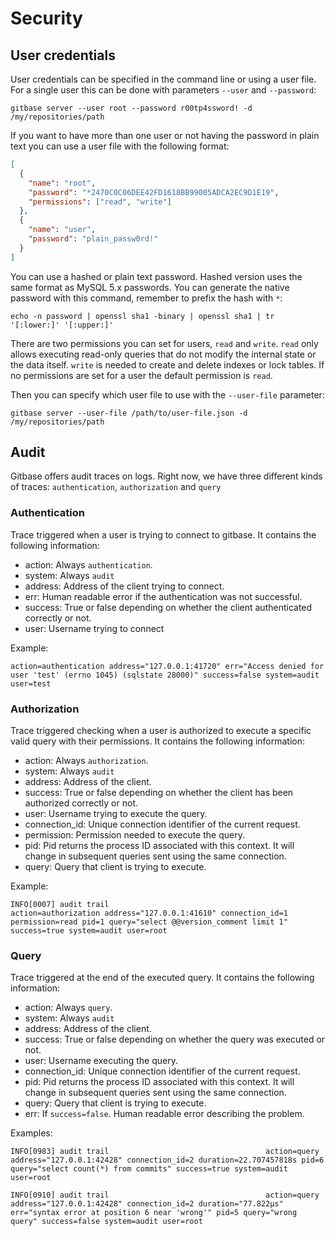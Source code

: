# Security

## User credentials

User credentials can be specified in the command line or using a user file. For a single user this can be done with parameters `--user` and `--password`:

```
gitbase server --user root --password r00tp4ssword! -d /my/repositories/path
```

If you want to have more than one user or not having the password in plain text you can use a user file with the following format:

```json
[
  {
    "name": "root",
    "password": "*2470C0C06DEE42FD1618BB99005ADCA2EC9D1E19",
    "permissions": ["read", "write"]
  },
  {
    "name": "user",
    "password": "plain_passw0rd!"
  }
]
```

You can use a hashed or plain text password. Hashed version uses the same format as MySQL 5.x passwords. You can generate the native password with this command, remember to prefix the hash with `*`:

```
echo -n password | openssl sha1 -binary | openssl sha1 | tr '[:lower:]' '[:upper:]'
```

There are two permissions you can set for users, `read` and `write`. `read` only allows executing read-only queries that do not modify the internal state or the data itself. `write` is needed to create and delete indexes or lock tables. If no permissions are set for a user the default permission is `read`.

Then you can specify which user file to use with the `--user-file` parameter:

```
gitbase server --user-file /path/to/user-file.json -d /my/repositories/path
```

## Audit

Gitbase offers audit traces on logs. Right now, we have three different kinds of traces: `authentication`, `authorization` and `query`

### Authentication

Trace triggered when a user is trying to connect to gitbase. It contains the following information:

- action: Always `authentication`.
- system: Always `audit`
- address: Address of the client trying to connect.
- err: Human readable error if the authentication was not successful.
- success: True or false depending on whether the client authenticated correctly or not.
- user: Username trying to connect

Example:

```
action=authentication address="127.0.0.1:41720" err="Access denied for user 'test' (errno 1045) (sqlstate 28000)" success=false system=audit user=test
```

### Authorization

Trace triggered checking when a user is authorized to execute a specific valid query with their permissions. It contains the following information:

- action: Always `authorization`.
- system: Always `audit`
- address: Address of the client.
- success: True or false depending on whether the client has been authorized correctly or not.
- user: Username trying to execute the query.
- connection_id: Unique connection identifier of the current request.
- permission: Permission needed to execute the query.
- pid: Pid returns the process ID associated with this context. It will change in subsequent queries sent using the same connection.
- query: Query that client is trying to execute.

Example:

```
INFO[0007] audit trail                                   action=authorization address="127.0.0.1:41610" connection_id=1 permission=read pid=1 query="select @@version_comment limit 1" success=true system=audit user=root
```

### Query

Trace triggered at the end of the executed query. It contains the following information:

- action: Always `query`.
- system: Always `audit`
- address: Address of the client.
- success: True or false depending on whether the query was executed or not.
- user: Username executing the query.
- connection_id: Unique connection identifier of the current request.
- pid: Pid returns the process ID associated with this context. It will change in subsequent queries sent using the same connection.
- query: Query that client is trying to execute.
- err: If `success=false`. Human readable error describing the problem.

Examples:

```
INFO[0983] audit trail                                   action=query address="127.0.0.1:42428" connection_id=2 duration=22.707457818s pid=6 query="select count(*) from commits" success=true system=audit user=root
```

```
INFO[0910] audit trail                                   action=query address="127.0.0.1:42428" connection_id=2 duration="77.822µs" err="syntax error at position 6 near 'wrong'" pid=5 query="wrong query" success=false system=audit user=root
```